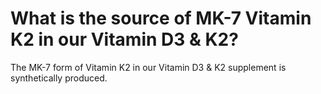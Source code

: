 # What is the source of MK-7 Vitamin K2 in our Vitamin D3 & K2?

The MK-7 form of Vitamin K2 in our Vitamin D3 & K2 supplement is synthetically produced.